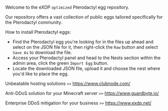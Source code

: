 Welcome to the eXDP `optimized` Pterodactyl egg repository.


Our repository offers a vast collection of public eggs tailored specifically for the Pterodactyl community.


How to install Pterodactyl eggs:


- Find the Pterodactyl egg you're looking for in the files up ahead and select on the JSON file for it, then right-click the `Raw` button and select `Save As` to download the file.
- Access your Pterodactyl panel and head to the Nests section within the admin area, click the green `Import Egg` button.
- Locate the downloaded JSON file, upload it and choose the nest where you'd like to place the egg.


Unbeatable hosting solutions `>>` https://www.clubnode.com/

Anti-DDoS solution for your Minecraft server `>>` https://www.guardbyte.io/

Enterprise DDoS mitigation for your business `>>` https://www.exdp.net/
